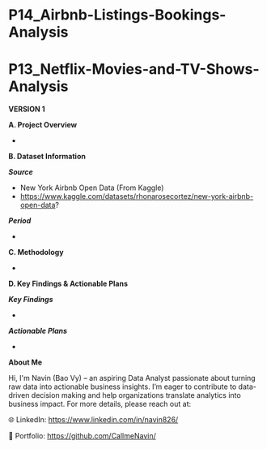# P14_Airbnb-Listings-Bookings-Analysis

# P13_Netflix-Movies-and-TV-Shows-Analysis

**VERSION 1**

**A. Project Overview**

- 

**B. Dataset Information**

_**Source**_

- New York Airbnb Open Data (From Kaggle)
- https://www.kaggle.com/datasets/rhonarosecortez/new-york-airbnb-open-data?

_**Period**_

- 

**C. Methodology**

- 

**D. Key Findings & Actionable Plans**

_**Key Findings**_

- 

_**Actionable Plans**_

- 

**About Me**

Hi, I'm Navin (Bao Vy) – an aspiring Data Analyst passionate about turning raw data into actionable business insights. I’m eager to contribute to data-driven decision making and help organizations translate analytics into business impact. For more details, please reach out at:

🌐 LinkedIn: https://www.linkedin.com/in/navin826/

📂 Portfolio: https://github.com/CallmeNavin/
